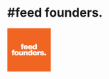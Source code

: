 <h1>#feed founders.</h1>
<img src="https://github.com/heeyunjeon/feedfounders/blob/main/static/images/logo.png" alt="Logo" width="100"/>
